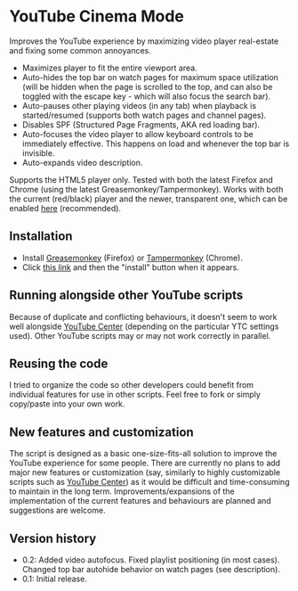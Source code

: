 # YouTube Cinema Mode

Improves the YouTube experience by maximizing video player real-estate and fixing some common annoyances.

* Maximizes player to fit the entire viewport area.
* Auto-hides the top bar on watch pages for maximum space utilization (will be hidden when the page is scrolled to the top, and can also be toggled with the escape key - which will also focus the search bar).
* Auto-pauses other playing videos (in any tab) when playback is started/resumed (supports both watch pages and channel pages).
* Disables SPF (Structured Page Fragments, AKA red loading bar).
* Auto-focuses the video player to allow keyboard controls to be immediately effective. This happens on load and whenever the top bar is invisible.
* Auto-expands video description.

Supports the HTML5 player only. Tested with both the latest Firefox and Chrome (using the latest Greasemonkey/Tampermonkey). Works with both the current (red/black) player and the newer, transparent one, which can be enabled [here](https://www.youtube.com/testtube) (recommended).

## Installation

* Install [Greasemonkey](https://addons.mozilla.org/en-US/firefox/addon/greasemonkey/) (Firefox) or [Tampermonkey](https://chrome.google.com/webstore/detail/tampermonkey/dhdgffkkebhmkfjojejmpbldmpobfkfo?hl=en) (Chrome).
* Click [this link](https://github.com/rotemdan/YouTubeCinemaMode/raw/master/YouTube_Cinema_Mode.user.js) and then the "install" button when it appears.

## Running alongside other YouTube scripts

Because of duplicate and conflicting behaviours, it doesn't seem to work well alongside [YouTube Center](https://github.com/YePpHa/YouTubeCenter) (depending on the particular YTC settings used). Other YouTube scripts may or may not work correctly in parallel.

## Reusing the code

I tried to organize the code so other developers could benefit from individual features for use in other scripts. Feel free to fork or simply copy/paste into your own work.

## New features and customization

The script is designed as a basic one-size-fits-all solution to improve the YouTube experience for some people. There are currently no plans to add major new features or customization (say, similarly to highly customizable scripts such as [YouTube Center](https://github.com/YePpHa/YouTubeCenter)) as it would be difficult and time-consuming to maintain in the long term. Improvements/expansions of the implementation of the current features and behaviours are planned and suggestions are welcome.

## Version history

* 0.2: Added video autofocus. Fixed playlist positioning (in most cases). Changed top bar autohide behavior on watch pages (see description). 
* 0.1: Initial release.
